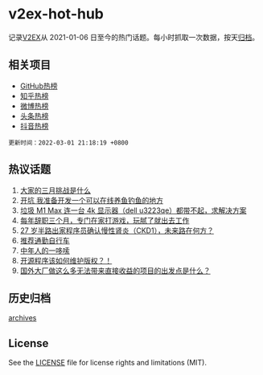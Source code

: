 # v2ex-hot-hub

 记录[V2EX](https://www.v2ex.com/)从 2021-01-06 日至今的热门话题。每小时抓取一次数据，按天[归档](archives)。
 
 ## 相关项目

- [GitHub热榜](https://github.com/lonnyzhang423/github-hot-hub)
- [知乎热榜](https://github.com/lonnyzhang423/zhihu-hot-hub)
- [微博热榜](https://github.com/lonnyzhang423/weibo-hot-hub)
- [头条热榜](https://github.com/lonnyzhang423/toutiao-hot-hub)
- [抖音热榜](https://github.com/lonnyzhang423/douyin-hot-hub)


 `更新时间：2022-03-01 21:18:19 +0800`

## 热议话题

1. [大家的三月挑战是什么](https://www.v2ex.com/t/837055)
1. [开坑 我准备开发一个可以在线养鱼钓鱼的地方](https://www.v2ex.com/t/837070)
1. [垃圾 M1 Max 连一台 4k 显示器（dell u3223qe）都带不起，求解决方案](https://www.v2ex.com/t/837082)
1. [每年辞职三个月，专门在家打游戏，玩腻了就出去工作](https://www.v2ex.com/t/837188)
1. [27 岁半路出家程序员确认慢性肾炎（CKD1），未来路在何方？](https://www.v2ex.com/t/837009)
1. [推荐通勤自行车](https://www.v2ex.com/t/837087)
1. [中年人的一哆嗦](https://www.v2ex.com/t/837161)
1. [开源程序该如何维护版权？！](https://www.v2ex.com/t/837176)
1. [国外大厂做这么多无法带来直接收益的项目的出发点是什么？](https://www.v2ex.com/t/837145)

## 历史归档

[archives](archives)

## License

See the [LICENSE](LICENSE) file for license rights and limitations (MIT).
